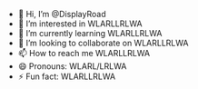 - 👋 Hi, I’m @DisplayRoad
- 👀 I’m interested in WLARLLRLWA
- 🌱 I’m currently learning WLARLLRLWA
- 💞️ I’m looking to collaborate on WLARLLRLWA
- 📫 How to reach me WLARLLRLWA
- 😄 Pronouns: WLARL/LRLWA
- ⚡ Fun fact: WLARLLRLWA

<!---
DisplayRoad/DisplayRoad is a ✨ special ✨ repository because its `README.md` (this file) appears on your GitHub profile.
You can click the Preview link to take a look at your changes.
--->
